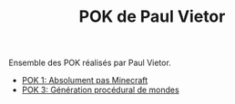 ﻿---
layout: layout/pok-index.njk

title: "POK de Paul Vietor"
authors:
  - Paul Vietor
---

Ensemble des POK réalisés par Paul Vietor.

* [POK 1: Absolument pas Minecraft](./temps-1)
* [POK 3: Génération procédural de mondes](./temps-3)
